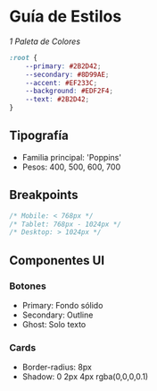 # Guía de Estilos

*1 Paleta de Colores*
```css
:root {
    --primary: #2B2D42;
    --secondary: #8D99AE;
    --accent: #EF233C;
    --background: #EDF2F4;
    --text: #2B2D42;
}
```

## Tipografía
- Familia principal: 'Poppins'
- Pesos: 400, 500, 600, 700

## Breakpoints
```css
/* Mobile: < 768px */
/* Tablet: 768px - 1024px */
/* Desktop: > 1024px */
```

## Componentes UI
### Botones
- Primary: Fondo sólido
- Secondary: Outline
- Ghost: Solo texto

### Cards
- Border-radius: 8px
- Shadow: 0 2px 4px rgba(0,0,0,0.1)